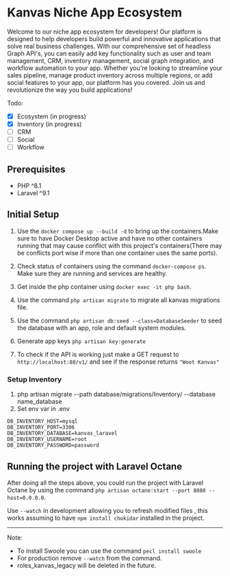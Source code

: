 # Kanvas Niche App Ecosystem

Welcome to our niche app ecosystem for developers! Our platform is designed to help developers build powerful and innovative applications that solve real business challenges. With our comprehensive set of headless Graph API's, you can easily add key functionality such as user and team management, CRM, inventory management, social graph integration, and workflow automation to your app. Whether you're looking to streamline your sales pipeline, manage product inventory across multiple regions, or add social features to your app, our platform has you covered. Join us and revolutionize the way you build applications!


Todo:
- [x] Ecosystem (in progress)
- [x] Inventory (in progress)
- [ ] CRM
- [ ] Social
- [ ] Workflow

## Prerequisites

- PHP ^8.1
- Laravel ^9.1

## Initial Setup

1. Use the ``docker compose up --build -d`` to bring up the containers.Make sure to have Docker Desktop active and have no other containers running that may cause conflict with this project's containers(There may be conflicts port wise if more than one container uses the same ports).

2. Check status of containers using the command ```docker-compose ps```. Make sure they are running and services are healthy.

3. Get inside the php container using ```docker exec -it php bash```.

4. Use the command ```php artisan migrate``` to migrate all kanvas migrations file.

5. Use the command ```php artisan db:seed --class=DatabaseSeeder```  to seed the database with an app, role and default system modules.

6. Generate app keys `php artisan key:generate` 

7. To check if the API is working just make a GET request to  ```http://localhost:80/v1/``` and see if the response returns ```"Woot Kanvas"```

### Setup Inventory
1. php artisan migrate --path database/migrations/Inventory/ --database name_database
2. Set env var in .env
```
DB_INVENTORY_HOST=mysql
DB_INVENTORY_PORT=3306
DB_INVENTORY_DATABASE=kanvas_laravel
DB_INVENTORY_USERNAME=root
DB_INVENTORY_PASSWORD=password
```

## Running the project with Laravel Octane

After doing all the steps above, you could run the project with Laravel Octane by using the command ```php artisan octane:start --port 8080 --host=0.0.0.0```. 

Use `--watch` in development allowing you to refresh modified files , this works assuming to have `npm install chokidar` installed in the project.
****
Note: 
- To install Swoole you can use the command ```pecl install swoole``` 
- For production remove `--watch` from the command.
- roles_kanvas_legacy will be deleted in the future.

